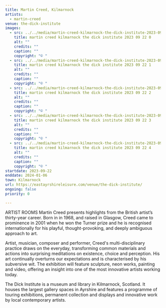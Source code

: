 ```yaml
---
title: Martin Creed, Kilmarnock
artists:
  - martin-creed
venue: the-dick-institute
images:
  - src: ../../media/martin-creed-kilmarnock-the-dick-institute-2023-09-22-0.webp
    title: martin creed kilmarnock the dick institute 2023 09 22 0
    alt: ""
    credits: ""
    caption: ""
    copyright: "© "
  - src: ../../media/martin-creed-kilmarnock-the-dick-institute-2023-09-22-1.webp
    title: martin creed kilmarnock the dick institute 2023 09 22 1
    alt: ""
    credits: ""
    caption: ""
    copyright: "© "
  - src: ../../media/martin-creed-kilmarnock-the-dick-institute-2023-09-22-2.webp
    title: martin creed kilmarnock the dick institute 2023 09 22 2
    alt: ""
    credits: ""
    caption: ""
    copyright: "© "
  - src: ../../media/martin-creed-kilmarnock-the-dick-institute-2023-09-22-3.webp
    title: martin creed kilmarnock the dick institute 2023 09 22 3
    alt: ""
    credits: ""
    caption: ""
    copyright: "© "
  - src: ../../media/martin-creed-kilmarnock-the-dick-institute-2023-09-22-4.webp
    title: martin creed kilmarnock the dick institute 2023 09 22 4
    alt: ""
    credits: ""
    caption: ""
    copyright: "© "
startdate: 2023-09-22
enddate: 2024-01-06
town: Kilmarnock
url: https://eastayrshireleisure.com/venue/the-dick-institute/
ongoing: false
priority: 0

---
```


ARTIST ROOMS Martin Creed presents highlights from the British artist’s thirty-year career. Born in in 1968, and raised in Glasgow, Creed came to prominence in 2001 when he won the Turner prize and he is recognised internationally for his playful, thought-provoking, and deeply ambiguous approach to art.

Artist, musician, composer and performer, Creed's multi-disciplinary practice draws on the everyday, transforming common materials and actions into surprising meditations on existence, choice and perception. His art continually overturns our expectations and is characterised by his subversive wit. The exhibition will feature sculpture, neon works, painting and video, offering an insight into one of the most innovative artists working today.

The Dick Institute is a museum and library in Kilmarnock, Scotland. It houses the largest gallery spaces in Ayrshire and features a programme of touring exhibitions, permanent collection and displays and innovative work by local contemporary artists.